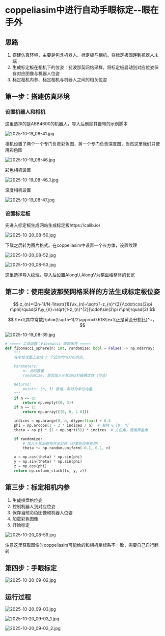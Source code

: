 # coppeliasim中进行自动手眼标定--眼在手外

## 思路

1. 搭建仿真环境，主要是包含机器人、标定板与相机。将标定板固连到机器人末端
2. 生成标定板在相机下的位姿：斐波那契网格采样，将标定板启动到对应位姿保存对应图像与机器人位姿
3. 标定相机内参、标定相机与机器人之间的相关位姿


## 第一步：搭建仿真环境

### 设置机器人和相机

这里选择的是ABB4600的机器人，导入后删除其自带的示例脚本

![2025-10-19_08-41.jpg](https://cdn.jsdelivr.net/gh/zilong-ding/note-gen-image-sync@main/e678e9ec-ec34-4e8f-a7d2-b6d8c71f9afd.jpeg)

相机设置了两个一个专门负责彩色图，另一个专门负责深度图，当然这里我们只使用彩色图

![2025-10-19_08-46.jpg](https://cdn.jsdelivr.net/gh/zilong-ding/note-gen-image-sync@main/d772614a-b747-4fb5-bf80-770f04d07aab.jpeg)

彩色相机设置

![2025-10-19_08-46_1.jpg](https://cdn.jsdelivr.net/gh/zilong-ding/note-gen-image-sync@main/dd31d755-bd30-44d0-8e22-5476f8e5aa23.jpeg)

深度相机设置

![2025-10-19_08-47.jpg](https://cdn.jsdelivr.net/gh/zilong-ding/note-gen-image-sync@main/8050d62d-06eb-422e-9732-1efe2b4f9805.jpeg)

### 设置标定板

先进入标定板生成网站生成标定板https://calib.io/

![2025-10-20_08-50.jpg](https://cdn.jsdelivr.net/gh/zilong-ding/note-gen-image-sync@main/d01042bd-47fd-4191-be8e-57bc31ee70f4.jpeg)

下载之后转为图片格式。在coppeliasim中设置一个长方体，设置纹理

![2025-10-20_08-52.jpg](https://cdn.jsdelivr.net/gh/zilong-ding/note-gen-image-sync@main/3f6e8626-b865-4b89-a5a0-49f0b56fa7a0.jpeg)

![2025-10-20_08-53.jpg](https://cdn.jsdelivr.net/gh/zilong-ding/note-gen-image-sync@main/abfa8cb5-b191-4ab3-9804-cc2ea6a004fd.jpeg)

这里选择导入纹理，导入后设置AlongU,AlongV为棋盘格整体的长宽

## 第二步：使用斐波那契网格采样的方法生成标定板位姿

$$
z_{n}=(2n-1)/N-1\text{(1)}\\x_{n}=\sqrt{1-z_{n}^{2}}\cdot\cos(2\pi n\phi)\quad(2)\\y_{n}=\sqrt{1-z_{n}^{2}}\cdot\sin(2\pi n\phi)\quad(3)
$$

$$
\text{其中常数}\phi=(\sqrt5-1)/2\approx0.618\text{正是黄金分割比}^+。
$$

![2025-10-19_08-39.jpg](https://cdn.jsdelivr.net/gh/zilong-ding/note-gen-image-sync@main/853c6e52-212b-4b02-965a-ae5411c8cb40.jpeg)

```python
# ===== 工具函数：Fibonacci 球面采样 =====
def fibonacci_sphere(n: int, randomize: bool = False) -> np.ndarray:
    """
    在单位球面上生成 n 个近似均匀分布的点。

    Parameters:
        n: 点的数量
        randomize: 是否加入小扰动以打破确定性（可选）

    Returns:
        points: (n, 3) 数组，每行为单位向量
    """
    if n <= 0:
        return np.empty((0, 3))
    if n == 1:
        return np.array([[0, 0, 1.0]])

    indices = np.arange(0, n, dtype=float) + 0.5
    phi = np.arccos(1 - 2 * indices / n)  # 极角 ∈ [0, π]
    theta = np.pi * (1 + np.sqrt(5)) * indices  # 方位角，使用黄金角

    if randomize:
        # 加入小扰动避免完全对称（对某些应用有用）
        theta += np.random.uniform(-0.1, 0.1, n)

    x = np.cos(theta) * np.sin(phi)
    y = np.sin(theta) * np.sin(phi)
    z = np.cos(phi)
    return np.column_stack((x, y, z))
```

## 第三步：标定相机内参

1. 生成棋盘格位姿
2. 控制机器人到对应位姿
3. 保存当前彩色图像和机器人位姿
4. 加载彩色图像
5. 开始标定

![2025-10-20_08-59.jpg](https://cdn.jsdelivr.net/gh/zilong-ding/note-gen-image-sync@main/097b7526-516d-4bd9-b271-141c68d82ee1.jpeg)

注意这里获取图像时coppeliasim可能给的和相机坐标系不一致，需要自己自行翻转






## 第四步：手眼标定

![2025-10-20_09-02.jpg](https://cdn.jsdelivr.net/gh/zilong-ding/note-gen-image-sync@main/2dd7c9e0-3f25-47a3-976c-2ef97c717e74.jpeg)



## 运行过程

![2025-10-20_09-03.jpg](https://cdn.jsdelivr.net/gh/zilong-ding/note-gen-image-sync@main/64355082-f12f-4500-a84b-d6ac4154f491.jpeg)

![2025-10-20_09-03_1.jpg](https://cdn.jsdelivr.net/gh/zilong-ding/note-gen-image-sync@main/6d7e1c54-a9ad-49d8-9227-1826f8b7181a.jpeg)

![2025-10-20_09-03_2.jpg](https://cdn.jsdelivr.net/gh/zilong-ding/note-gen-image-sync@main/2c08965c-6166-459d-ac1c-0c7169e241df.jpeg)
